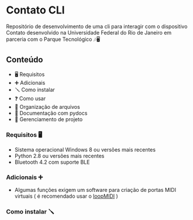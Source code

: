 # Contato CLI
Repositório de desenvolvimento de uma cli para interagir com o dispositivo Contato desenvolvido na Universidade Federal do Rio de Janeiro em parceria com o Parque Tecnológico 🎶🖥️ 

## Conteúdo
* 🖥️ Requisitos
* ➕ Adicionais
* 🪛 Como instalar 
* ❓ Como usar
* 📁 Organização de arquivos 
* 📄 Documentação com pydocs
* 📌 Gerenciamento de projeto

### Requisitos 🖥️
* Sistema operacional Windows 8 ou versões mais recentes
* Python 2.8 ou versões mais recentes
* Bluetooth 4.2 com suporte BLE

### Adicionais ➕
* Algumas funções exigem um software para criação de portas MIDI virtuais ( é recomendado usar o [loopMIDI](https://www.tobias-erichsen.de/software/loopmidi.html) )

### Como instalar 🪛
  




